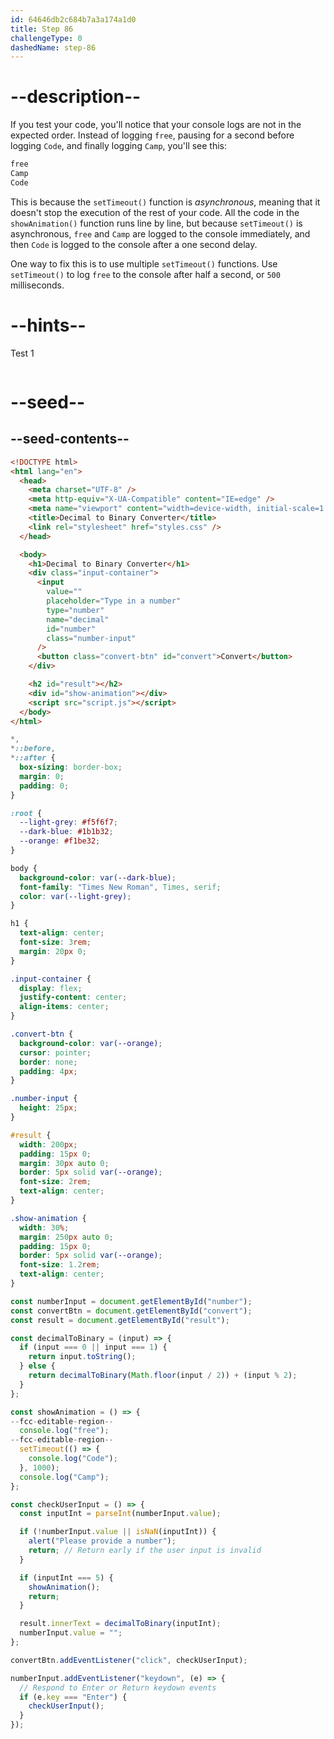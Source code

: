 ```yaml
---
id: 64646db2c684b7a3a174a1d0
title: Step 86
challengeType: 0
dashedName: step-86
---
```


# --description--

If you test your code, you'll notice that your console logs are not in the expected order. Instead of logging `free`, pausing for a second before logging `Code`, and finally logging `Camp`, you'll see this:

```md
free
Camp
Code
```

This is because the `setTimeout()` function is <dfn>asynchronous</dfn>, meaning that it doesn't stop the execution of the rest of your code. All the code in the `showAnimation()` function runs line by line, but because `setTimeout()` is asynchronous, `free` and `Camp` are logged to the console immediately, and then `Code` is logged to the console after a one second delay.

One way to fix this is to use multiple `setTimeout()` functions. Use `setTimeout()` to log `free` to the console after half a second, or `500` milliseconds.

# --hints--

Test 1

```js

```

# --seed--

## --seed-contents--

```html
<!DOCTYPE html>
<html lang="en">
  <head>
    <meta charset="UTF-8" />
    <meta http-equiv="X-UA-Compatible" content="IE=edge" />
    <meta name="viewport" content="width=device-width, initial-scale=1.0" />
    <title>Decimal to Binary Converter</title>
    <link rel="stylesheet" href="styles.css" />
  </head>

  <body>
    <h1>Decimal to Binary Converter</h1>
    <div class="input-container">
      <input
        value=""
        placeholder="Type in a number"
        type="number"
        name="decimal"
        id="number"
        class="number-input"
      />
      <button class="convert-btn" id="convert">Convert</button>
    </div>

    <h2 id="result"></h2>
    <div id="show-animation"></div>
    <script src="script.js"></script>
  </body>
</html>
```

```css
*,
*::before,
*::after {
  box-sizing: border-box;
  margin: 0;
  padding: 0;
}

:root {
  --light-grey: #f5f6f7;
  --dark-blue: #1b1b32;
  --orange: #f1be32;
}

body {
  background-color: var(--dark-blue);
  font-family: "Times New Roman", Times, serif;
  color: var(--light-grey);
}

h1 {
  text-align: center;
  font-size: 3rem;
  margin: 20px 0;
}

.input-container {
  display: flex;
  justify-content: center;
  align-items: center;
}

.convert-btn {
  background-color: var(--orange);
  cursor: pointer;
  border: none;
  padding: 4px;
}

.number-input {
  height: 25px;
}

#result {
  width: 200px;
  padding: 15px 0;
  margin: 30px auto 0;
  border: 5px solid var(--orange);
  font-size: 2rem;
  text-align: center;
}

.show-animation {
  width: 30%;
  margin: 250px auto 0;
  padding: 15px 0;
  border: 5px solid var(--orange);
  font-size: 1.2rem;
  text-align: center;
}
```

```js
const numberInput = document.getElementById("number");
const convertBtn = document.getElementById("convert");
const result = document.getElementById("result");

const decimalToBinary = (input) => {
  if (input === 0 || input === 1) {
    return input.toString();
  } else {
    return decimalToBinary(Math.floor(input / 2)) + (input % 2);
  }
};

const showAnimation = () => {
--fcc-editable-region--
  console.log("free");
--fcc-editable-region--
  setTimeout(() => {
    console.log("Code");
  }, 1000);
  console.log("Camp");
};

const checkUserInput = () => {
  const inputInt = parseInt(numberInput.value);

  if (!numberInput.value || isNaN(inputInt)) {
    alert("Please provide a number");
    return; // Return early if the user input is invalid
  }

  if (inputInt === 5) {
    showAnimation();
    return;
  }

  result.innerText = decimalToBinary(inputInt);
  numberInput.value = "";
};

convertBtn.addEventListener("click", checkUserInput);

numberInput.addEventListener("keydown", (e) => {
  // Respond to Enter or Return keydown events
  if (e.key === "Enter") {
    checkUserInput();
  }
});
```
